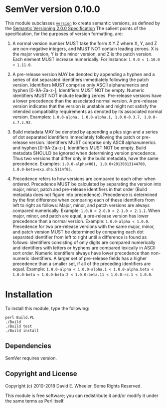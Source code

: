 SemVer version 0.10.0
=====================

This module subclasses [`version`] to create semantic versions, as defined by
the [Semantic Versioning 2.0.0 Specification]
The salient points of the specification, for the purposes of version
formatting, are:

1. A normal version number MUST take the form X.Y.Z where X, Y, and Z are 
   non-negative integers, and MUST NOT contain leading zeroes. X is the major 
   version, Y is the minor version, and Z is the patch version. Each element 
   MUST increase numerically.
   For instance: `1.9.0 < 1.10.0 < 1.11.0`.

2. A pre-release version MAY be denoted by appending a hyphen and a series 
   of dot separated identifiers immediately following the patch version. 
   Identifiers MUST comprise only ASCII alphanumerics and hyphen [0-9A-Za-z-]. 
   Identifiers MUST NOT be empty. Numeric identifiers MUST NOT include leading 
   zeroes. Pre-release versions have a lower precedence than the associated 
   normal version. A pre-release version indicates that the version is 
   unstable and might not satisfy the intended compatibility requirements 
   as denoted by its associated normal version. 
   Examples: `1.0.0-alpha, 1.0.0-alpha.1, 1.0.0-0.3.7, 1.0.0-x.7.z.92`.

3. Build metadata MAY be denoted by appending a plus sign and a series of 
   dot separated identifiers immediately following the patch or pre-release 
   version. Identifiers MUST comprise only ASCII alphanumerics and hyphen 
   [0-9A-Za-z-]. Identifiers MUST NOT be empty. Build metadata SHOULD be 
   ignored when determining version precedence. Thus two versions that differ 
   only in the build metadata, have the same precedence. 
   Examples: `1.0.0-alpha+001, 1.0.0+20130313144700, 1.0.0-beta+exp.sha.5114f85`.

4. Precedence refers to how versions are compared to each other when ordered. 
   Precedence MUST be calculated by separating the version into major, minor, 
   patch and pre-release identifiers in that order (Build metadata does not 
   figure into precedence). Precedence is determined by the first difference 
   when comparing each of these identifiers from left to right as follows: 
   Major, minor, and patch versions are always compared numerically. 
   Example: `1.0.0 < 2.0.0 < 2.1.0 < 2.1.1`. 
   When major, minor, and patch are equal, a pre-release version has lower 
   precedence than a normal version. 
   Example: `1.0.0-alpha < 1.0.0`. 
   Precedence for two pre-release versions with the same major, minor, and 
   patch version MUST be determined by comparing each dot separated identifier 
   from left to right until a difference is found as follows: identifiers 
   consisting of only digits are compared numerically and identifiers with 
   letters or hyphens are compared lexically in ASCII sort order. Numeric 
   identifiers always have lower precedence than non-numeric identifiers. A 
   larger set of pre-release fields has a higher precedence than a smaller 
   set, if all of the preceding identifiers are equal. 
   Example: `1.0.0-alpha < 1.0.0-alpha.1 < 1.0.0-alpha.beta < 1.0.0-beta < 1.0.0-beta.2 < 1.0.0-beta.11 < 1.0.0-rc.1 < 1.0.0`.


[`version`]: http://search.cpan.org/perldoc?version
[Semantic Versioning 2.0.0 Specification]: http://semver.org/spec/v2.0.0.html

Installation
============

To install this module, type the following:

    perl Build.PL
    ./Build
    ./Build test
    ./Build install

Dependencies
------------

SemVer requires version.

Copyright and License
---------------------

Copyright (c) 2010-2018 David E. Wheeler. Some Rights Reserved.

This module is free software; you can redistribute it and/or modify it under
the same terms as Perl itself.
